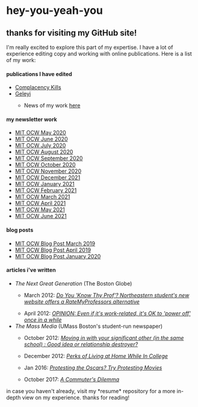 # hey-you-yeah-you
<h2>thanks for visiting my GitHub site!</h2>
<p>I'm really excited to explore this part of my expertise. I have a lot of experience editing copy and working with online publications. Here is a list of my work:</p>
<h4>publications I have edited</h4>
<ul>
<li><a href="https://issuu.com/mirageslight/docs/complacency_kills">Complacency Kills</a></li>
<li><a href="https://issuu.com/gele.magazine">Geleyi</a></li>
<ul><li>News of my work <a href="https://www.umassmedia.com/art_lifestyle/umass-boston-alumni-launch-african-fashion-magazine-online/article_926a8d3e-8009-11e3-99cd-0019bb30f31a.html">here</a></ul></li>
</ul>
<h4>my newsletter work</h4>
<ul>
<li><a href="https://mailchi.mp/mit/now-more-than-ever-the-world-needs-ocw">MIT OCW May 2020</a></li>
<li><a href="https://mailchi.mp/mit.edu/geography-on-our-mind-from-israel-to-africa-to-the-caribbean">MIT OCW June 2020</a></li>
<li><a href="https://mailchi.mp/mit.edu/soar-above-the-city-with-ocw122">MIT OCW July 2020</a></li>
<li><a href="https://mailchi.mp/mit.edu/film-friday-human-intelligence-and-a-whole-lot-of-math">MIT OCW August 2020</a></li>
<li><a href="https://mailchi.mp/mit.edu/insights-from-covid-19-how-culture-works">MIT OCW September 2020</a></li>
<li><a href="https://mailchi.mp/mit.edu/big-data-modern-african-history-and-girls-who-build-cameras">MIT OCW October 2020</a></li>
<li><a href="https://mailchi.mp/mit.edu/build-a-historic-meal-and-think-like-an-economist">MIT OCW November 2020</a></li>
<li><a href="https://mailchi.mp/mit.edu/earth-terra-the-blue-planet-many-names-but-one-home">MIT OCW December 2021</a></li>
<li><a href="https://mailchi.mp/mit.edu/you-have-mass-you-have-volume-you-matter1">MIT OCW January 2021</a></li>
<li><a href="https://mailchi.mp/mit.edu/our-love-dont-cost-a-thing">MIT OCW February 2021</a></li>
<li><a href="https://mailchi.mp/mit.edu/our-love-dont-cost-a-thing-853929">MIT OCW March 2021</a></li>
<li><a href="https://mailchi.mp/mit.edu/were-still-smiling-from-our-20th-birthday">MIT OCW April 2021</a></li>
<li><a href="https://mailchi.mp/mit.edu/lets-get-to-know-each-other">MIT OCW May 2021</a></li>
<li><a href="https://mailchi.mp/mit.edu/how-does-just-money-lift-communities-up">MIT OCW June 2021</a></li>
</ul>
<h4>blog posts</h4>
<ul>
<li><a href="https://www.ocw-openmatters.org/2019/03/26/gender-diversity-leads-to-better-science/">MIT OCW Blog Post March 2019</a></li>
<li><a href="https://www.ocw-openmatters.org/2019/04/26/study-aids-for-joint-entrance-exam/">MIT OCW Blog Post April 2019</a></li>
<li><a href="https://www.ocw-openmatters.org/2020/01/08/fantastical-new-advancements/">MIT OCW Blog Post January 2020</a></li>
</ul>
<h4>articles i've written</h4>
<ul>
<li><i>The Next Great Generation</i> (The Boston Globe)</li>
<ul><li>March 2012: <a href="http://archive.boston.com/lifestyle/blogs/thenextgreatgeneration/2012/03/do_you_knowthyprof_northeaster.html"><i>Do You 'Know Thy Prof'?  Northeastern student's new website offers a RateMyProfessors alternative</i></a></ul></li>
<ul><li>April 2012: <a href="http://archive.boston.com/lifestyle/blogs/thenextgreatgeneration/2012/04/opinion_even_if_its_work-relat.html"><i>OPINION: Even if it's work-related, it's OK to 'power off' once in a while</i></a></ul></li>

<li><i>The Mass Media</i> (UMass Boston's student-run newspaper)</li>
<ul><li>October 2012: <a href="https://www.umassmedia.com/opinions/moving-in-with-your-significant-other-in-the-same-school-good-idea-or-relationship-destroyer/article_8d60a084-0dc9-11e2-b802-001a4bcf6878.html"><i>Moving in with your significant other (in the same school) : Good idea or relationship destroyer?</i></a></ul></li>
<ul><li>December 2012: <a href="https://www.umassmedia.com/opinions/perks-of-living-at-home-while-in-college/article_d077ebd2-4160-11e2-80b8-001a4bcf6878.html"><i>Perks of Living at Home While In College</i></a></ul></li>
<ul><li>Jan 2016: <a href="https://www.umassmedia.com/opinions/protesting-the-oscars-try-protesting-movies/article_a84a6aec-c23e-11e5-a138-df5853e96fc2.html"><i>Protesting the Oscars? Try Protesting Movies</i></a></ul></li>
<ul><li>October 2017: <a href="https://www.umassmedia.com/opinions/a-commuters-dilemma/article_fb01642a-a955-11e7-9d67-4fa50a1a48de.html"><i>A Commuter's Dilemma</i></a></ul></li>
</ul>
<p>in case you haven't already, visit my *resume* repository for a more in-depth view on my experience. thanks for reading!</p>
